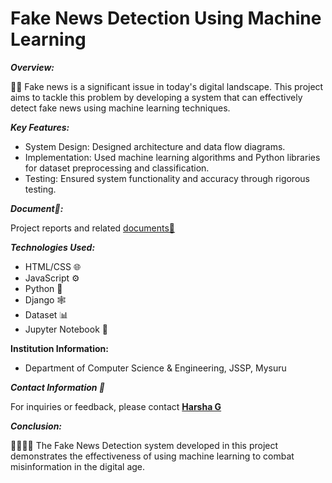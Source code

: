 # **Fake News Detection Using Machine Learning**

***Overview:***

📰🚫 Fake news is a significant issue in today's digital landscape. This project aims to tackle this problem by developing a system that can effectively detect fake news using machine learning techniques.

***Key Features:***
- System Design: Designed architecture and data flow diagrams.
- Implementation: Used machine learning algorithms and Python libraries for dataset preprocessing and classification.
- Testing: Ensured system functionality and accuracy through rigorous testing.

***Document📁:***

Project reports and related [documents📄](https://drive.google.com/file/d/1LQZDPBiEmd4aYmmc1j1u7ksAM-XfVGhB/view?usp=drive_link)


***Technologies Used:***
- HTML/CSS 🌐
- JavaScript ⚙️
- Python 🐍
- Django 🕸️
- Dataset 📊
- Jupyter Notebook 📓

**Institution Information:**
- Department of Computer Science & Engineering, JSSP, Mysuru

***Contact Information 📧***

For inquiries or feedback, please contact **[Harsha G](mailto:harshag3106@gmail.com)**

***Conclusion:***

👨‍💻👩‍💻 The Fake News Detection system developed in this project demonstrates the effectiveness of using machine learning to combat misinformation in the digital age.
